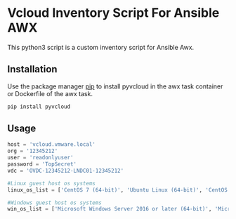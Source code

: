 # Vcloud Inventory Script For Ansible AWX 

This python3 script is a custom inventory script for Ansible Awx.

## Installation

Use the package manager [pip](https://pypi.org/project/pyvcloud/) to install pyvcloud in the awx task container or Dockerfile of the awx task.

```bash
pip install pyvcloud
```

## Usage

```python
host = 'vcloud.vmware.local'
org = '12345212'
user = 'readonlyuser'
password = 'TopSecret'
vdc = 'OVDC-12345212-LNDC01-12345212'

#Linux guest host os systems
linux_os_list = ['CentOS 7 (64-bit)', 'Ubuntu Linux (64-bit)', 'CentOS 8 (64-bit)']

#Windows guest host os systems
win_os_list = ['Microsoft Windows Server 2016 or later (64-bit)', 'Microsoft Windows Server 2019 (64-bit)']

```

